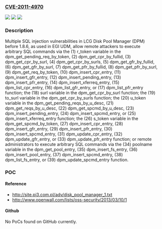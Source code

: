 ### [CVE-2011-4970](https://cve.mitre.org/cgi-bin/cvename.cgi?name=CVE-2011-4970)
![](https://img.shields.io/static/v1?label=Product&message=n%2Fa&color=blue)
![](https://img.shields.io/static/v1?label=Version&message=n%2Fa&color=blue)
![](https://img.shields.io/static/v1?label=Vulnerability&message=n%2Fa&color=brighgreen)

### Description

Multiple SQL injection vulnerabilities in LCG Disk Pool Manager (DPM) before 1.8.6, as used in EGI UDM, allow remote attackers to execute arbitrary SQL commands via the (1) r_token variable in the dpm_get_pending_req_by_token, (2) dpm_get_cpr_by_fullid, (3) dpm_get_cpr_by_surl, (4) dpm_get_cpr_by_surls, (5) dpm_get_gfr_by_fullid, (6) dpm_get_gfr_by_surl, (7) dpm_get_pfr_by_fullid, (8) dpm_get_pfr_by_surl, (9) dpm_get_req_by_token, (10) dpm_insert_cpr_entry, (11) dpm_insert_gfr_entry, (12) dpm_insert_pending_entry, (13) dpm_insert_pfr_entry, (14) dpm_insert_xferreq_entry, (15) dpm_list_cpr_entry, (16) dpm_list_gfr_entry, or (17) dpm_list_pfr_entry function; the (18) surl variable in the dpm_get_cpr_by_surl function; the (19) to_surl variable in the dpm_get_cpr_by_surls function; the (20) u_token variable in the dpm_get_pending_reqs_by_u_desc, (21) dpm_get_reqs_by_u_desc, (22) dpm_get_spcmd_by_u_desc, (23) dpm_insert_pending_entry, (24) dpm_insert_spcmd_entry, or (25) dpm_insert_xferreq_entry function; the (26) s_token variable in the dpm_get_spcmd_by_token, (27) dpm_insert_cpr_entry, (28) dpm_insert_gfr_entry, (29) dpm_insert_pfr_entry, (30) dpm_insert_spcmd_entry, (31) dpm_update_cpr_entry, (32) dpm_update_gfr_entry, or (33) dpm_update_pfr_entry function; or remote administrators to execute arbitrary SQL commands via the (34) poolname variable in the dpm_get_pool_entry, (35) dpm_insert_fs_entry, (36) dpm_insert_pool_entry, (37) dpm_insert_spcmd_entry, (38) dpm_list_fs_entry, or (39) dpm_update_spcmd_entry function.

### POC

#### Reference
- http://site.pi3.com.pl/adv/disk_pool_manager_1.txt
- http://www.openwall.com/lists/oss-security/2013/03/10/1

#### Github
No PoCs found on GitHub currently.

